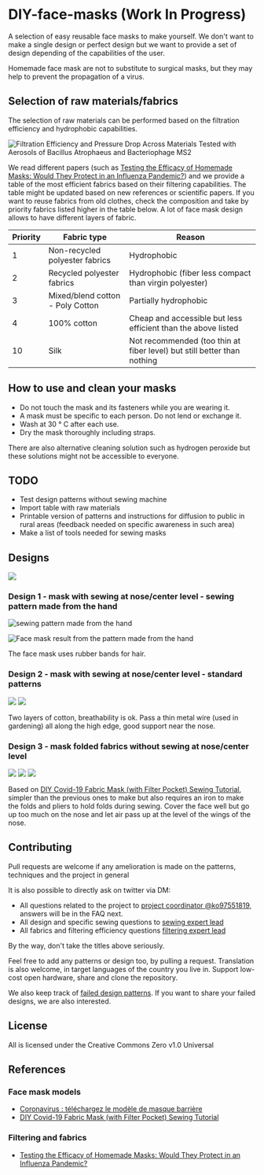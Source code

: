 # DIY-face-masks (Work In Progress)

A selection of easy reusable face masks to make yourself. We don't want to make a single design or perfect design but we
want to provide a set of design depending of the capabilities of the user.

Homemade face mask are not to substitute to surgical masks, but they may help to prevent the propagation of a virus.

## Selection of raw materials/fabrics

The selection of raw materials can be performed based on the filtration efficiency and hydrophobic capabilities.

![Filtration Efficiency and Pressure Drop Across Materials Tested with Aerosols of Bacillus Atrophaeus and Bacteriophage MS2](https://raw.githubusercontent.com/adulau/DIY-face-masks/master/images/filtration-efficiency.png)

We read different papers (such as [Testing the Efficacy of Homemade Masks: Would They Protect in an Influenza Pandemic?](https://www.researchgate.net/figure/Filtration-Efficiency-and-Pressure-Drop-Across-Materials-Tested-with-Aerosols-of-Bacillus_tbl1_258525804)) and we provide a table of the most efficient fabrics based on their filtering capabilities. The table might be updated based on
new references or scientific papers. If you want to reuse fabrics from old clothes, check the composition and take by priority fabrics listed higher in the table below. A lot of face mask
design allows to have different layers of fabric.

| Priority | Fabric type | Reason   |
| -------- | -------- | -------- |
| 1 | Non-recycled polyester fabrics    | Hydrophobic     |
| 2 | Recycled polyester fabrics | Hydrophobic (fiber less compact than virgin polyester) |
| 3 | Mixed/blend cotton - Poly Cotton | Partially hydrophobic |
| 4 | 100% cotton | Cheap and accessible but less efficient than the above listed |
| 10 | Silk | Not recommended (too thin at fiber level) but still better than nothing |

## How to use and clean your masks

- Do not touch the mask and its fasteners while you are wearing it.
- A mask must be specific to each person. Do not lend or exchange it.
- Wash at 30 ° C after each use.
- Dry the mask thoroughly including straps.

There are also alternative cleaning solution such as hydrogen peroxide but these solutions might not be accessible to everyone.

## TODO

- Test design patterns without sewing machine
- Import table with raw materials
- Printable version of patterns and instructions for diffusion to public in rural areas (feedback needed on specific awareness in such area)
- Make a list of tools needed for sewing masks

## Designs

![](https://github.com/C00kie-/DIY-face-masks/raw/master/images/masques_finis.jpeg)

### Design 1 - mask with sewing at nose/center level - sewing pattern made from the hand

![sewing pattern made from the hand](https://raw.githubusercontent.com/C00kie-/DIY-face-masks/master/images/coco_patron_hand.jpg)

![Face mask result from the pattern made from the hand](https://raw.githubusercontent.com/C00kie-/DIY-face-masks/master/images/prototypes/prototype_coco1.jpeg)

The face mask uses rubber bands for hair.

### Design 2 - mask with sewing at nose/center level - standard patterns

![](https://raw.githubusercontent.com/C00kie-/DIY-face-masks/master/images/prototypes/prototype_pauline2-1.jpeg)
![](https://raw.githubusercontent.com/C00kie-/DIY-face-masks/master/images/prototypes/prototype_pauline2-2.jpeg)

Two layers of cotton, breathability is ok. Pass a thin metal wire (used in gardening) all along the high edge, good support near the nose.

### Design 3 - mask folded fabrics without sewing at nose/center level

![](https://raw.githubusercontent.com/C00kie-/DIY-face-masks/master/images/prototypes/prototype_pauline3-1.jpeg)
![](https://raw.githubusercontent.com/C00kie-/DIY-face-masks/master/images/prototypes/prototype_pauline3-2.jpeg)
![](https://raw.githubusercontent.com/C00kie-/DIY-face-masks/master/images/prototypes/prototype_pauline3-3.jpeg)

Based on [DIY Covid-19 Fabric Mask (with Filter Pocket) Sewing Tutorial](https://www.youtube.com/watch?v=S9RWII2-5_4), simpler than the previous ones to make but also requires an iron to make the folds and pliers to hold folds during sewing. Cover the face well but go up too much on the nose and let air pass up at the level of the wings of the nose.

## Contributing

Pull requests are welcome if any amelioration is made on the patterns, techniques and the project in general

It is also possible to directly ask on twitter via DM:

- All questions related to the project to [project coordinator @ko97551819](https://twitter.com/ko97551819), answers will be in the FAQ next.
- All design and specific sewing questions to [sewing expert lead](https://twitter.com/c0n1c)
- All fabrics and filtering efficiency questions [filtering expert lead](https://twitter.com/adulau)

By the way, don't take the titles above seriously.

Feel free to add any patterns or design too, by pulling a request.
Translation is also welcome, in target languages of the country you live in.
Support low-cost open hardware, share and clone the repository.

We also keep track of [failed design patterns](FAILED.md). If you want to share your failed designs, we are also interested.

## License

All is licensed under the Creative Commons Zero v1.0 Universal

## References

### Face mask models

- [Coronavirus : téléchargez le modèle de masque barrière](https://www.afnor.org/actualites/coronavirus-telechargez-le-modele-de-masque-barriere/)
- [DIY Covid-19 Fabric Mask (with Filter Pocket) Sewing Tutorial](https://www.youtube.com/watch?v=S9RWII2-5_4)

### Filtering and fabrics

- [Testing the Efficacy of Homemade Masks: Would They Protect in an Influenza Pandemic?](https://www.researchgate.net/publication/258525804_Testing_the_Efficacy_of_Homemade_Masks_Would_They_Protect_in_an_Influenza_Pandemic)

